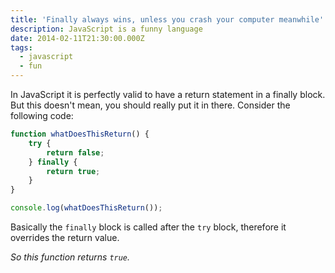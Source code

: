 ```yaml
---
title: 'Finally always wins, unless you crash your computer meanwhile'
description: JavaScript is a funny language
date: 2014-02-11T21:30:00.000Z
tags:
  - javascript
  - fun
---
```




<!-- readmore -->

In JavaScript it is perfectly valid to have a return statement in a finally block. But this doesn't mean, you should really put it in there.
Consider the following code:

```JavaScript
function whatDoesThisReturn() {
    try {
        return false;
    } finally {
        return true;
    }
}

console.log(whatDoesThisReturn());
```

Basically the `finally` block is called after the `try` block, therefore it overrides the return value.

*So this function returns `true`.*
